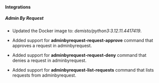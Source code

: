 
#### Integrations

##### Admin By Request
- Updated the Docker image to: *demisto/python3:3.12.11.4417419*.

- Added support for **adminbyrequest-request-approve** command that approves a request in adminbyrequest.
- Added support for **adminbyrequest-request-deny** command that denies a request in adminbyrequest.
- Added support for **adminbyrequest-list-requests** command that lists requests from adminbyrequest.


